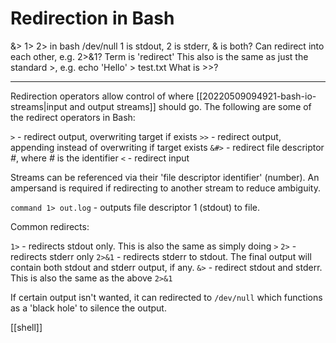 # Redirection in Bash

&> 1> 2> in bash
/dev/null
1 is stdout, 2 is stderr, & is both?
Can redirect into each other, e.g. 2>&1?
Term is 'redirect'
This also is the same as just the standard >, e.g. echo 'Hello' > test.txt
What is >>?

---

Redirection operators allow control of where [[20220509094921-bash-io-streams|input and output streams]] should go. The following are some of the redirect operators in Bash:

`>` - redirect output, overwriting target if exists
`>>` - redirect output, appending instead of overwriting if target exists
`&#>` - redirect file descriptor _#_, where _#_ is the identifier
`<` - redirect input

Streams can be referenced via their 'file descriptor identifier' (number).
An ampersand is required if redirecting to another stream to reduce ambiguity.

`command 1> out.log` - outputs file descriptor 1 (stdout) to file.

Common redirects:

`1>` - redirects stdout only. This is also the same as simply doing `>`
`2>` - redirects stderr only
`2>&1` - redirects stderr to stdout. The final output will contain both stdout and stderr output, if any.
`&>` - redirect stdout and stderr. This is also the same as the above `2>&1`

If certain output isn't wanted, it can redirected to `/dev/null` which functions as a 'black hole' to silence the output.

[[shell]]